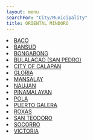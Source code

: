 ```yaml
---
layout: menu
searchFor: "City/Municipality"
title: ORIENTAL MINDORO
---
```

<li><a class="oID" href="{{site.url}}/citymuni/5201.html" value="ORIENTAL MINDORO, BACO" rel="external">BACO</a></li><li><a class="oID" href="{{site.url}}/citymuni/5202.html" value="ORIENTAL MINDORO, BANSUD" rel="external">BANSUD</a></li><li><a class="oID" href="{{site.url}}/citymuni/5203.html" value="ORIENTAL MINDORO, BONGABONG" rel="external">BONGABONG</a></li><li><a class="oID" href="{{site.url}}/citymuni/5204.html" value="ORIENTAL MINDORO, BULALACAO (SAN PEDRO)" rel="external">BULALACAO (SAN PEDRO)</a></li><li><a class="oID" href="{{site.url}}/citymuni/5205.html" value="ORIENTAL MINDORO, CITY OF CALAPAN" rel="external">CITY OF CALAPAN</a></li><li><a class="oID" href="{{site.url}}/citymuni/5206.html" value="ORIENTAL MINDORO, GLORIA" rel="external">GLORIA</a></li><li><a class="oID" href="{{site.url}}/citymuni/5207.html" value="ORIENTAL MINDORO, MANSALAY" rel="external">MANSALAY</a></li><li><a class="oID" href="{{site.url}}/citymuni/5208.html" value="ORIENTAL MINDORO, NAUJAN" rel="external">NAUJAN</a></li><li><a class="oID" href="{{site.url}}/citymuni/5209.html" value="ORIENTAL MINDORO, PINAMALAYAN" rel="external">PINAMALAYAN</a></li><li><a class="oID" href="{{site.url}}/citymuni/5210.html" value="ORIENTAL MINDORO, POLA" rel="external">POLA</a></li><li><a class="oID" href="{{site.url}}/citymuni/5211.html" value="ORIENTAL MINDORO, PUERTO GALERA" rel="external">PUERTO GALERA</a></li><li><a class="oID" href="{{site.url}}/citymuni/5212.html" value="ORIENTAL MINDORO, ROXAS" rel="external">ROXAS</a></li><li><a class="oID" href="{{site.url}}/citymuni/5213.html" value="ORIENTAL MINDORO, SAN TEODORO" rel="external">SAN TEODORO</a></li><li><a class="oID" href="{{site.url}}/citymuni/5214.html" value="ORIENTAL MINDORO, SOCORRO" rel="external">SOCORRO</a></li><li><a class="oID" href="{{site.url}}/citymuni/5215.html" value="ORIENTAL MINDORO, VICTORIA" rel="external">VICTORIA</a></li>